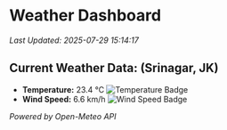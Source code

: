 
# Weather Dashboard

_Last Updated: 2025-07-29 15:14:17_

## Current Weather Data: (Srinagar, JK)
- **Temperature:** 23.4 °C ![Temperature Badge](https://img.shields.io/badge/Temperature-Medium%20Temp-green)
- **Wind Speed:** 6.6 km/h ![Wind Speed Badge](https://img.shields.io/badge/Wind%20Speed-Light%20Wind-blue)

*Powered by Open-Meteo API*
